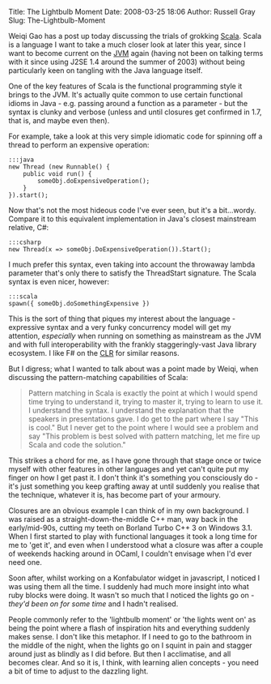 Title: The Lightbulb Moment
Date: 2008-03-25 18:06
Author: Russell Gray
Slug: The-Lightbulb-Moment

Weiqi Gao has a post up today discussing the trials of grokking
[Scala][1]. Scala is a language I want to take a much closer look at later
this year, since I want to become current on the [JVM][2] again (having not
been on talking terms with it since using J2SE 1.4 around the summer of 2003)
without being particularly keen on tangling with the Java language itself.

One of the key features of Scala is the functional programming style it
brings to the JVM. It's actually quite common to use certain functional
idioms in Java - e.g. passing around a function as a parameter - but the
syntax is clunky and verbose (unless and until closures get confirmed in
1.7, that is, and maybe even then).

For example, take a look at this very simple idiomatic code for spinning
off a thread to perform an expensive operation:

    :::java
    new Thread (new Runnable() {
        public void run() {
            someObj.doExpensiveOperation();
        }
    }).start();

Now that's not the most hideous code I've ever seen, but it's a
bit...wordy. Compare it to this equivalent implementation in Java's
closest mainstream relative, C#:

    :::csharp
    new Thread(x => someObj.DoExpensiveOperation()).Start();

I much prefer this syntax, even taking into account the throwaway lambda
parameter that's only there to satisfy the ThreadStart signature. The
Scala syntax is even nicer, however:

    :::scala
    spawn({ someObj.doSomethingExpensive })

This is the sort of thing that piques my interest about the language -
expressive syntax and a very funky concurrency model will get my
attention, *especially* when running on something as mainstream as the
JVM and with full interoperability with the frankly staggeringly-vast
Java library ecosystem. I like F# on the
[CLR][3] for similar
reasons.

But I digress; what I wanted to talk about was a point made by Weiqi,
when discussing the pattern-matching capabilities of Scala:

> Pattern matching in Scala is exactly the point at which I would spend
> time trying to understand it, trying to master it, trying to learn to
> use it. I understand the syntax. I understand the explanation that the
> speakers in presentations gave. I do get to the part where I say "This
> is cool." But I never get to the point where I would see a problem and
> say "This problem is best solved with pattern matching, let me fire up
> Scala and code the solution."

This strikes a chord for me, as I have gone through that stage once or
twice myself with other features in other languages and yet can't quite
put my finger on how I get past it. I don't think it's something you
consciously do - it's just something you keep grafting away at until
suddenly you realise that the technique, whatever it is, has become part
of your armoury.

Closures are an obvious example I can think of in my own background. I
was raised as a straight-down-the-middle C++ man, way back in the
early/mid-90s, cutting my teeth on Borland Turbo C++ 3 on Windows 3.1.
When I first started to play with functional languages it took a long
time for me to 'get it', and even when I understood what a closure was
after a couple of weekends hacking around in OCaml, I couldn't envisage
when I'd ever need one.

Soon after, whilst working on a Konfabulator widget in javascript, I
noticed I was using them all the time. I suddenly had much more insight
into what ruby blocks were doing. It wasn't so much that I noticed the
lights go on - *they'd been on for some time* and I hadn't realised.

People commonly refer to the 'lightbulb moment' or 'the lights went on'
as being the point where a flash of inspiration hits and everything
suddenly makes sense. I don't like this metaphor. If I need to go to the
bathroom in the middle of the night, when the lights go on I squint in
pain and stagger around just as blindly as I did before. But then I
acclimatise, and all becomes clear. And so it is, I think, with learning
alien concepts - you need a bit of time to adjust to the dazzling light.


[1]: http://www.scala-lang.org/
[2]: http://en.wikipedia.org/wiki/Java_Virtual_Machine
[3]: http://en.wikipedia.org/wiki/Common_Language_Runtime